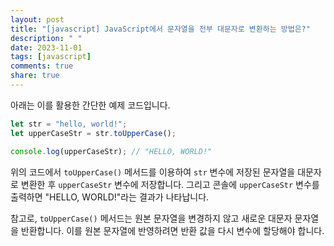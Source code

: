 ```yaml
---
layout: post
title: "[javascript] JavaScript에서 문자열을 전부 대문자로 변환하는 방법은?"
description: " "
date: 2023-11-01
tags: [javascript]
comments: true
share: true
---
```


아래는 이를 활용한 간단한 예제 코드입니다.

```javascript
let str = "hello, world!";
let upperCaseStr = str.toUpperCase();

console.log(upperCaseStr); // "HELLO, WORLD!"
```

위의 코드에서 `toUpperCase()` 메서드를 이용하여 `str` 변수에 저장된 문자열을 대문자로 변환한 후 `upperCaseStr` 변수에 저장합니다. 그리고 콘솔에 `upperCaseStr` 변수를 출력하면 "HELLO, WORLD!"라는 결과가 나타납니다.

참고로, `toUpperCase()` 메서드는 원본 문자열을 변경하지 않고 새로운 대문자 문자열을 반환합니다. 이를 원본 문자열에 반영하려면 반환 값을 다시 변수에 할당해야 합니다.